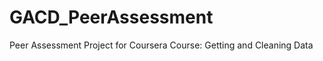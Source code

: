 GACD_PeerAssessment
===================

Peer Assessment Project for Coursera Course: Getting and Cleaning Data
